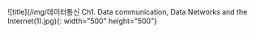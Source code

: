 ![title](/img/데이터통신 Ch1. Data communication, Data Networks and the Internet(1).jpg){: width="500" height="500"}

